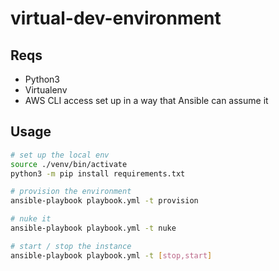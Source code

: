 # virtual-dev-environment

## Reqs
- Python3
- Virtualenv
- AWS CLI access set up in a way that Ansible can assume it

## Usage
```bash
# set up the local env
source ./venv/bin/activate
python3 -m pip install requirements.txt

# provision the environment
ansible-playbook playbook.yml -t provision

# nuke it
ansible-playbook playbook.yml -t nuke

# start / stop the instance
ansible-playbook playbook.yml -t [stop,start]
```